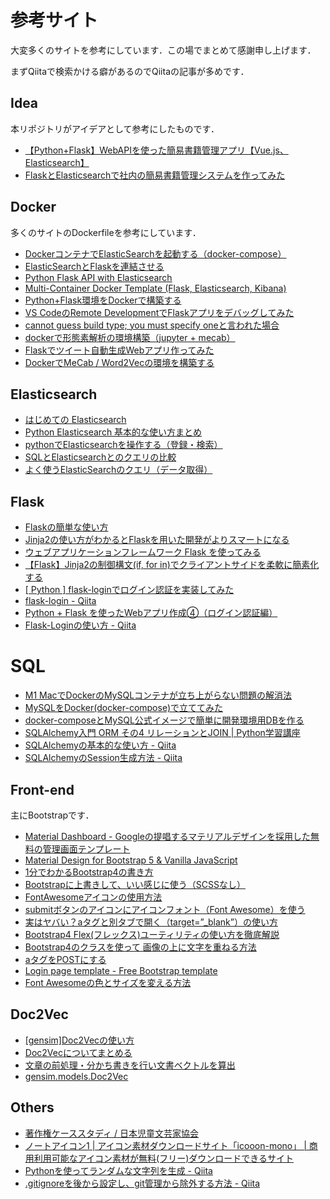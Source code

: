 # 参考サイト
大変多くのサイトを参考にしています．この場でまとめて感謝申し上げます．

まずQiitaで検索かける癖があるのでQiitaの記事が多めです．

## Idea
本リポジトリがアイデアとして参考にしたものです．
- [【Python+Flask】WebAPIを使った簡易書籍管理アプリ【Vue.js、Elasticsearch】](https://qiita.com/aocattleya/items/c374e87b42a14a01e77c)
- [FlaskとElasticsearchで社内の簡易書籍管理システムを作ってみた](https://qiita.com/MichiHosokawa/items/7f3393247ae028e316dd)

## Docker
多くのサイトのDockerfileを参考にしています．
- [DockerコンテナでElasticSearchを起動する（docker-compose）](https://qiita.com/hiroky_814/items/7a8ddddd472d47f6435b)
- [ElasticSearchとFlaskを連結させる](https://www.nogawanogawa.work/entry/elasticsearch_flask)
- [Python Flask API with Elasticsearch](https://github.com/zouzias/docker-flask-elasticsearch-example)
- [Multi-Container Docker Template (Flask, Elasticsearch, Kibana)](https://github.com/jengmicah/docker-flask-elk-template)
- [Python+Flask環境をDockerで構築する](https://qiita.com/kai_kou/items/e78b546b9820c7d8f1f9)
- [VS CodeのRemote DevelopmentでFlaskアプリをデバッグしてみた](https://dev.classmethod.jp/articles/vscode-remote-development-flask/)
- [cannot guess build type; you must specify oneと言われた場合](https://www.servernote.net/article.cgi?id=you-must-specify-build-type)
- [dockerで形態素解析の環境構築（jupyter + mecab）](https://qiita.com/rasyo/items/9756b1a7bb739bec319a)
- [Flaskでツイート自動生成Webアプリ作ってみた](https://qiita.com/sanma_ow/items/bc75e4cc21b80feb0500)
- [DockerでMeCab / Word2Vecの環境を構築する](https://blog.70-10.net/2020/12/27/docker-mecab-word2vec/)

## Elasticsearch
- [はじめての Elasticsearch](https://qiita.com/nskydiving/items/1c2dc4e0b9c98d164329)
- [Python Elasticsearch 基本的な使い方まとめ](https://qiita.com/satto_sann/items/8a63761bbfd6542bb9a2)
- [pythonでElasticsearchを操作する（登録・検索）](https://qiita.com/hiroky_814/items/b8b07f9980e930436fbf)
- [SQLとElasticsearchとのクエリの比較](https://qiita.com/NAO_MK2/items/630f2c4caa0e8a42407c)
- [よく使うElasticSearchのクエリ（データ取得）](https://qiita.com/nakazii-co-jp/items/997a980f34bce5440628)

## Flask
- [Flaskの簡単な使い方](https://qiita.com/zaburo/items/5091041a5afb2a7dffc8)
- [Jinja2の使い方がわかるとFlaskを用いた開発がよりスマートになる](https://qiita.com/oliva/items/7ae5de21307d101b4759)
- [ウェブアプリケーションフレームワーク Flask を使ってみる](https://qiita.com/ynakayama/items/2cc0b1d3cf1a2da612e4)
- [【Flask】Jinja2の制御構文(if, for in)でクライアントサイドを柔軟に簡素化する](https://tanuhack.com/jinja2-if-for/)
- [[ Python ] flask-loginでログイン認証を実装してみた](https://outputable.com/post/flask-login/)
- [flask-login - Qiita](https://qiita.com/tigerwest1009/items/003f8aac71768d1be879)
- [Python + Flask を使ったWebアプリ作成④（ログイン認証編）](https://mmtomitomimm.blogspot.com/2019/03/4-python.html)
- [Flask-Loginの使い方 - Qiita](https://qiita.com/msrks/items/d9c327dd81749ec01d1d)

# SQL
- [M1 MacでDockerのMySQLコンテナが立ち上がらない問題の解消法](https://ichi-station.com/docker-mysql-for-m1-mac/)
- [MySQLをDocker(docker-compose)で立ててみた](https://outputable.com/post/mysql-on-docker/)
- [docker-composeとMySQL公式イメージで簡単に開発環境用DBを作る](https://qiita.com/K_ichi/items/e8826c300e797b90e40f)
- [SQLAlchemy入門 ORM その4 リレーションとJOIN | Python学習講座](https://www.python.ambitious-engineer.com/archives/1579)
- [SQLAlchemyの基本的な使い方 - Qiita](https://qiita.com/ariku/items/75799665acd09520bed2)
- [SQLAlchemyのSession生成方法 - Qiita](https://qiita.com/tosizo/items/86d3c60a4bb70eb1656e)

## Front-end
主にBootstrapです．
- [Material Dashboard - Googleの提唱するマテリアルデザインを採用した無料の管理画面テンプレート](https://softantenna.com/wp/review/material-dashboard/)
- [Material Design for Bootstrap 5 & Vanilla JavaScript](https://mdbootstrap.com/docs/standard/)
- [1分でわかるBootstrap4の書き方](https://qiita.com/nyojs/items/b68b4c5f862d03b41032)
- [Bootstrapに上書きして、いい感じに使う（SCSSなし）](https://qiita.com/Shino3/items/34d7e4676dcc4ed430d8)
- [FontAwesomeアイコンの使用方法](https://tech-dig.jp/413-2/)
- [submitボタンのアイコンにアイコンフォント（Font Awesome）を使う](https://www.tsukimi.net/submit-button_font-awesome.html)
- [実はヤバい？aタグと別タブで開く（target=”_blank”）の使い方](https://wwg.co.jp/blog/3807)
- [Bootstrap4 Flex(フレックス)ユーティリティの使い方を徹底解説](https://webst8.com/blog/bootstrap4-flex/)
- [Bootstrap4のクラスを使って 画像の上に文字を重ねる方法](https://infoteck-life.com/a0336-bs4-image-overlay/)
- [aタグをPOSTにする](https://qiita.com/horikeso/items/cceb42be04e2b6d1d5a6)
- [Login page template - Free Bootstrap template](https://mdbootstrap.com/freebies/login-page/)
- [Font Awesomeの色とサイズを変える方法](https://qiita.com/mzmz__02/items/aaff1d615900cf7d346c)

## Doc2Vec
- [[gensim]Doc2Vecの使い方](https://qiita.com/asian373asian/items/1be1bec7f2297b8326cf)
- [Doc2Vecについてまとめる](https://qiita.com/g-k/items/5ea94c13281f675302ca)
- [文章の前処理・分かち書きを行い文書ベクトルを算出](https://qiita.com/minamoto_user/items/af0b3ff3518f7fbd7bce)
- [gensim.models.Doc2Vec](https://tedboy.github.io/nlps/generated/generated/gensim.models.Doc2Vec.html)

## Others
- [著作権ケーススタディ / 日本児童文芸家協会](http://www.jidoubungei.jp/cn9/pg78565.html)
- [ノートアイコン1 | アイコン素材ダウンロードサイト「icooon-mono」 | 商用利用可能なアイコン素材が無料(フリー)ダウンロードできるサイト](https://icooon-mono.com/12957-%e3%83%8e%e3%83%bc%e3%83%88%e3%82%a2%e3%82%a4%e3%82%b3%e3%83%b31/)
- [Pythonを使ってランダムな文字列を生成 - Qiita](https://qiita.com/Scstechr/items/c3b2eb291f7c5b81902a)
- [.gitignoreを後から設定し、git管理から除外する方法 - Qiita](https://qiita.com/yutosa3/items/25ab031c8061e8c9a4c4)
